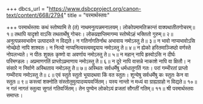 +++
dbcs_url = "https://www.dsbcproject.org/canon-text/content/668/2794"
title = "परमार्थस्तवः"

+++
परमार्थस्तवः
कथं स्तोष्यामि ते (तं) नाथमनुत्पन्नमनालयम्। 
लोकोपमामतिक्रान्तं वाक्पथातीतगोचरम्॥ १॥
तथापि यादृशो वाऽसि तथतार्थेषु गोचरः। 
लोकप्रज्ञप्तिमागम्य स्तोष्येऽहं भक्तितो गुरुम्॥ २॥
अनुत्पन्नस्वभावेन उत्पादस्ते न विद्यते। 
न गतिर्नागतिर्नाथ अभावाय नमोऽस्तु ते॥ ३॥
न भावो नाप्यभावोऽसि नोच्छेदो नापि शाश्वतः। 
न नित्यो नाप्यनित्यस्त्वमद्वयाय नमोऽस्तु ते॥ ४॥
न ह्येको  हरितमाञ्जिष्ठो वर्णस्ते नोपलभ्यते। 
न पीतः शुक्लः कृष्णो वा अवर्णाय नमोऽस्तु ते॥ ५॥
न महान् नापि ह्रस्वोऽसि न दीर्घः परिमण्डलः। 
अप्रमाणगतिं प्राप्तोऽप्रमाणाय नमोऽस्तु ते॥ ६॥
न दूरे नापि वासन्ने नाकाशे नापि वा क्षितौ। 
न संसारे न निर्वाणे अस्थिताय नमोऽस्तु ते॥ ७॥
अस्थितः सर्वधर्मेषु धर्मधातुगतिं गतः। 
परां गम्भीरतां प्राप्तो गम्भीराय नमोऽस्तु ते॥ ८॥
एवं स्तुते स्तुतो भूयादथवा किं वत स्तुतः।
शून्येषु सर्वधर्मेषु कः स्तुतः केन वा स्तुतः॥ ९॥
कस्त्वां शक्नोति संस्तोतुमुत्पादव्ययवर्जितम्। 
यस्य नान्तो न मध्यं वा ग्राह्यग्राहो न विद्यते॥ १०॥
न गतं नागतं स्तुत्वा सुगतं गतिवर्जितम्। 
तेन पुण्येन लोकोऽयं व्रजतां सौगतीं गतिम्॥ ११॥
श्री परमार्थस्तवः समाप्तः।

